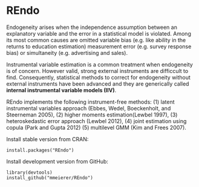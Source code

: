 # REndo 
Endogeneity arises when the independence assumption between an explanatory variable and the error in a statistical model is violated. Among its most common causes are omitted variable bias (e.g. like ability in the returns to education estimation) measurement error (e.g. survey response bias) or simultaneity (e.g. advertising and sales). 

Instrumental variable estimation is a common treatment when endogeneity is of concern. However valid, strong external instruments are difficcult to find. Consequently, statistical methods to correct for endogeneity without external instruments have been advanced and they are generically called **internal instrumental variable models (IIV)**. 

REndo implements the following instrument-free methods: 
(1) latent instrumental variables approach (Ebbes, Wedel, Boeckenholt, and Steerneman 2005), 
(2) higher moments estimation(Lewbel 1997), 
(3) heteroskedastic error approach (Lewbel 2012), 
(4) joint estimation using copula (Park and Gupta 2012) 
(5) multilevel GMM (Kim and Frees 2007). 
              
Install stable version from CRAN:
```
install.packages("REndo")
```

Install development version from GitHub:
```
library(devtools)
install_github("mmeierer/REndo")
```



